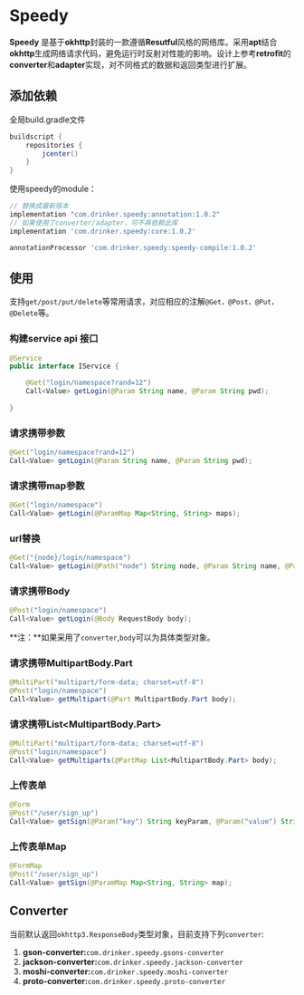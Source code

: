 # Speedy

**Speedy** 是基于**okhttp**封装的一款遵循**Resutful**风格的网络库。采用**apt**结合**okhttp**生成网络请求代码，避免运行时反射对性能的影响。设计上参考**retrofit**的**converter**和**adapter**实现，对不同格式的数据和返回类型进行扩展。

## 添加依赖

全局build.gradle文件

```groovy
buildscript {
    repositories {
        jcenter()
    }
}
```

使用speedy的module：

```groovy
// 替换成最新版本
implementation "com.drinker.speedy:annotation:1.0.2"
// 如果使用了converter/adapter，可不再依赖此库
implementation 'com.drinker.speedy:core:1.0.2'

annotationProcessor 'com.drinker.speedy:speedy-compile:1.0.2'
```

## 使用

支持`get/post/put/delete`等常用请求，对应相应的注解`@Get，@Post，@Put，@Delete`等。

### 构建service api 接口

```java
@Service
public interface IService {

    @Get("login/namespace?rand=12")
	Call<Value> getLogin(@Param String name, @Param String pwd);
    
}
```

### 请求携带参数

```java
@Get("login/namespace?rand=12")
Call<Value> getLogin(@Param String name, @Param String pwd);
```

### 请求携带map参数

```java
@Get("login/namespace")
Call<Value> getLogin(@ParamMap Map<String, String> maps);
```

### url替换

```java
@Get("{node}/login/namespace")
Call<Value> getLogin(@Path("node") String node, @Param String name, @Param String pwd);
```

### 请求携带Body

```java
@Post("login/namespace")
Call<Value> getLogin(@Body RequestBody body);
```

**注：**如果采用了`converter`,`body`可以为具体类型对象。

### 请求携带MultipartBody.Part

```java
@MultiPart("multipart/form-data; charset=utf-8")
@Post("login/namespace")
Call<Value> getMultipart(@Part MultipartBody.Part body);
```

### 请求携带List<MultipartBody.Part>

```java
@MultiPart("multipart/form-data; charset=utf-8")
@Post("login/namespace")
Call<Value> getMultiparts(@PartMap List<MultipartBody.Part> body);
```

### 上传表单

```java
@Form
@Post("/user/sign_up")
Call<Value> getSign(@Param("key") String keyParam, @Param("value") String value);
```

### 上传表单Map

```java
@FormMap
@Post("/user/sign_up")
Call<Value> getSign(@ParamMap Map<String, String> map);
```

## Converter

当前默认返回`okhttp3.ResponseBody`类型对象，目前支持下列`converter`:

1. **gson-converter:**`com.drinker.speedy.gsons-converter`
2. **jackson-converter:**`com.drinker.speedy.jackson-converter`
3. **moshi-converter:**`com.drinker.speedy.moshi-converter`
4. **proto-converter:**`com.drinker.speedy.proto-converter`

